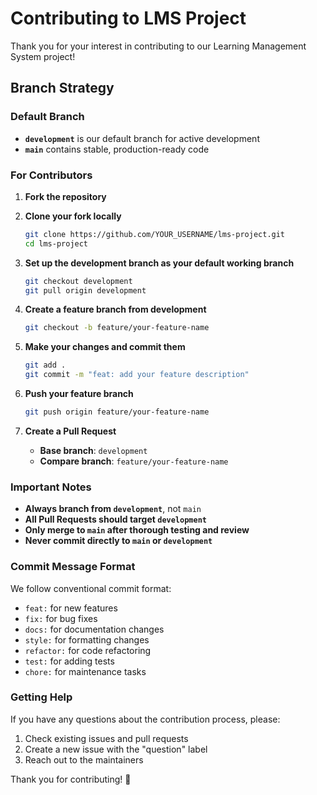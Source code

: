 # Contributing to LMS Project

Thank you for your interest in contributing to our Learning Management System project!

## Branch Strategy

### Default Branch
- **`development`** is our default branch for active development
- **`main`** contains stable, production-ready code

### For Contributors

1. **Fork the repository**
2. **Clone your fork locally**
   ```bash
   git clone https://github.com/YOUR_USERNAME/lms-project.git
   cd lms-project
   ```

3. **Set up the development branch as your default working branch**
   ```bash
   git checkout development
   git pull origin development
   ```

4. **Create a feature branch from development**
   ```bash
   git checkout -b feature/your-feature-name
   ```

5. **Make your changes and commit them**
   ```bash
   git add .
   git commit -m "feat: add your feature description"
   ```

6. **Push your feature branch**
   ```bash
   git push origin feature/your-feature-name
   ```

7. **Create a Pull Request**
   - **Base branch**: `development`
   - **Compare branch**: `feature/your-feature-name`

### Important Notes

- **Always branch from `development`**, not `main`
- **All Pull Requests should target `development`**
- **Only merge to `main` after thorough testing and review**
- **Never commit directly to `main` or `development`**

### Commit Message Format

We follow conventional commit format:
- `feat:` for new features
- `fix:` for bug fixes
- `docs:` for documentation changes
- `style:` for formatting changes
- `refactor:` for code refactoring
- `test:` for adding tests
- `chore:` for maintenance tasks

### Getting Help

If you have any questions about the contribution process, please:
1. Check existing issues and pull requests
2. Create a new issue with the "question" label
3. Reach out to the maintainers

Thank you for contributing! 🚀 
